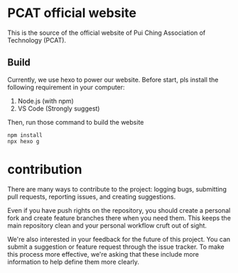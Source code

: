 # PCAT official website

This is the source of the official website of Pui Ching Association of Technology (PCAT).

## Build

Currently, we use hexo to power our website.
Before start, pls install the following requirement in your computer:
1. Node.js (with npm)
2. VS Code (Strongly suggest)

Then, run those command to build the website
```
npm install
npx hexo g
```
# contribution

There are many ways to contribute to the project: logging bugs, submitting pull requests, reporting issues, and creating suggestions.

Even if you have push rights on the repository, you should create a personal fork and create feature branches there when you need them. This keeps the main repository clean and your personal workflow cruft out of sight.

We're also interested in your feedback for the future of this project. You can submit a suggestion or feature request through the issue tracker. To make this process more effective, we're asking that these include more information to help define them more clearly.
